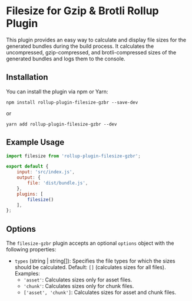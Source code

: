 # Filesize for Gzip & Brotli Rollup Plugin

This plugin provides an easy way to calculate and display file sizes for the generated bundles during the build process. It calculates the uncompressed, gzip-compressed, and brotli-compressed sizes of the generated bundles and logs them to the console.

## Installation

You can install the plugin via npm or Yarn:

```shell
npm install rollup-plugin-filesize-gzbr --save-dev
```

or

```shell
yarn add rollup-plugin-filesize-gzbr --dev
```

## Example Usage

```javascript
import filesize from 'rollup-plugin-filesize-gzbr';

export default {
	input: 'src/index.js',
	output: {
		file: 'dist/bundle.js',
	},
	plugins: [
		filesize()
	],
};
```

## Options

The `filesize-gzbr` plugin accepts an optional `options` object with the following properties:

- `types` (string | string[]): Specifies the file types for which the sizes should be calculated. Default: `[]` (calculates sizes for all files). Examples:
    - `'asset'`: Calculates sizes only for asset files.
    - `'chunk'`: Calculates sizes only for chunk files.
    - `['asset', 'chunk']`: Calculates sizes for asset and chunk files.
